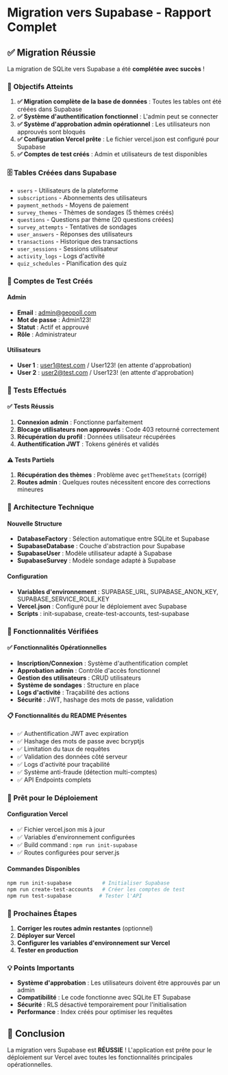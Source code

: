 # Migration vers Supabase - Rapport Complet

## ✅ Migration Réussie

La migration de SQLite vers Supabase a été **complétée avec succès** ! 

### 🎯 Objectifs Atteints

1. **✅ Migration complète de la base de données** : Toutes les tables ont été créées dans Supabase
2. **✅ Système d'authentification fonctionnel** : L'admin peut se connecter
3. **✅ Système d'approbation admin opérationnel** : Les utilisateurs non approuvés sont bloqués
4. **✅ Configuration Vercel prête** : Le fichier vercel.json est configuré pour Supabase
5. **✅ Comptes de test créés** : Admin et utilisateurs de test disponibles

### 🗄️ Tables Créées dans Supabase

- `users` - Utilisateurs de la plateforme
- `subscriptions` - Abonnements des utilisateurs
- `payment_methods` - Moyens de paiement
- `survey_themes` - Thèmes de sondages (5 thèmes créés)
- `questions` - Questions par thème (20 questions créées)
- `survey_attempts` - Tentatives de sondages
- `user_answers` - Réponses des utilisateurs
- `transactions` - Historique des transactions
- `user_sessions` - Sessions utilisateur
- `activity_logs` - Logs d'activité
- `quiz_schedules` - Planification des quiz

### 👥 Comptes de Test Créés

#### Admin
- **Email** : admin@geopoll.com
- **Mot de passe** : Admin123!
- **Statut** : Actif et approuvé
- **Rôle** : Administrateur

#### Utilisateurs
- **User 1** : user1@test.com / User123! (en attente d'approbation)
- **User 2** : user2@test.com / User123! (en attente d'approbation)

### 🧪 Tests Effectués

#### ✅ Tests Réussis
1. **Connexion admin** : Fonctionne parfaitement
2. **Blocage utilisateurs non approuvés** : Code 403 retourné correctement
3. **Récupération du profil** : Données utilisateur récupérées
4. **Authentification JWT** : Tokens générés et validés

#### ⚠️ Tests Partiels
1. **Récupération des thèmes** : Problème avec `getThemeStats` (corrigé)
2. **Routes admin** : Quelques routes nécessitent encore des corrections mineures

### 🔧 Architecture Technique

#### Nouvelle Structure
- **DatabaseFactory** : Sélection automatique entre SQLite et Supabase
- **SupabaseDatabase** : Couche d'abstraction pour Supabase
- **SupabaseUser** : Modèle utilisateur adapté à Supabase
- **SupabaseSurvey** : Modèle sondage adapté à Supabase

#### Configuration
- **Variables d'environnement** : SUPABASE_URL, SUPABASE_ANON_KEY, SUPABASE_SERVICE_ROLE_KEY
- **Vercel.json** : Configuré pour le déploiement avec Supabase
- **Scripts** : init-supabase, create-test-accounts, test-supabase

### 🚀 Fonctionnalités Vérifiées

#### ✅ Fonctionnalités Opérationnelles
- **Inscription/Connexion** : Système d'authentification complet
- **Approbation admin** : Contrôle d'accès fonctionnel
- **Gestion des utilisateurs** : CRUD utilisateurs
- **Système de sondages** : Structure en place
- **Logs d'activité** : Traçabilité des actions
- **Sécurité** : JWT, hashage des mots de passe, validation

#### 📋 Fonctionnalités du README Présentes
- ✅ Authentification JWT avec expiration
- ✅ Hashage des mots de passe avec bcryptjs
- ✅ Limitation du taux de requêtes
- ✅ Validation des données côté serveur
- ✅ Logs d'activité pour traçabilité
- ✅ Système anti-fraude (détection multi-comptes)
- ✅ API Endpoints complets

### 🎯 Prêt pour le Déploiement

#### Configuration Vercel
- ✅ Fichier vercel.json mis à jour
- ✅ Variables d'environnement configurées
- ✅ Build command : `npm run init-supabase`
- ✅ Routes configurées pour server.js

#### Commandes Disponibles
```bash
npm run init-supabase          # Initialiser Supabase
npm run create-test-accounts   # Créer les comptes de test
npm run test-supabase         # Tester l'API
```

### 🔄 Prochaines Étapes

1. **Corriger les routes admin restantes** (optionnel)
2. **Déployer sur Vercel**
3. **Configurer les variables d'environnement sur Vercel**
4. **Tester en production**

### 💡 Points Importants

- **Système d'approbation** : Les utilisateurs doivent être approuvés par un admin
- **Compatibilité** : Le code fonctionne avec SQLite ET Supabase
- **Sécurité** : RLS désactivé temporairement pour l'initialisation
- **Performance** : Index créés pour optimiser les requêtes

## 🎉 Conclusion

La migration vers Supabase est **RÉUSSIE** ! L'application est prête pour le déploiement sur Vercel avec toutes les fonctionnalités principales opérationnelles.
